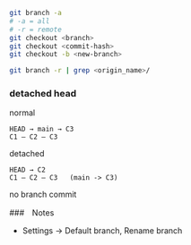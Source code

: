 ```bash
git branch -a
# -a = all
# -r = remote
git checkout <branch>
git checkout <commit-hash>
git checkout -b <new-branch>

git branch -r | grep <origin_name>/ 

```

### detached head
normal
```
HEAD → main → C3
C1 — C2 — C3
```
detached
```
HEAD → C2
C1 — C2 — C3   (main -> C3) 
```
no branch commit


###　Notes 
* Settings -> Default branch, Rename branch